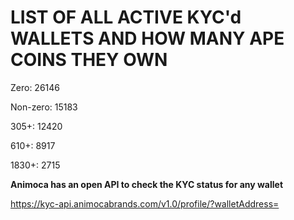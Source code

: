 # LIST OF ALL ACTIVE KYC'd WALLETS AND HOW MANY APE COINS THEY OWN

Zero: 26146

Non-zero: 15183

305+: 12420

610+: 8917

1830+: 2715

**Animoca has an open API to check the KYC status for any wallet**

https://kyc-api.animocabrands.com/v1.0/profile/?walletAddress=